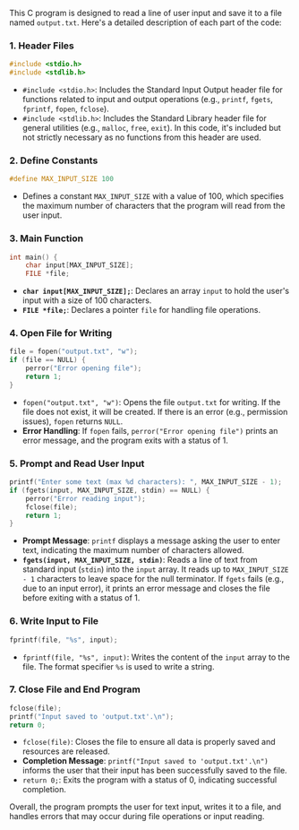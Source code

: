 This C program is designed to read a line of user input and save it to a file named `output.txt`. Here's a detailed description of each part of the code:

### 1. **Header Files**
```c
#include <stdio.h>
#include <stdlib.h>
```
- `#include <stdio.h>`: Includes the Standard Input Output header file for functions related to input and output operations (e.g., `printf`, `fgets`, `fprintf`, `fopen`, `fclose`).
- `#include <stdlib.h>`: Includes the Standard Library header file for general utilities (e.g., `malloc`, `free`, `exit`). In this code, it's included but not strictly necessary as no functions from this header are used.

### 2. **Define Constants**
```c
#define MAX_INPUT_SIZE 100
```
- Defines a constant `MAX_INPUT_SIZE` with a value of 100, which specifies the maximum number of characters that the program will read from the user input.

### 3. **Main Function**
```c
int main() {
    char input[MAX_INPUT_SIZE];
    FILE *file;
```
- **`char input[MAX_INPUT_SIZE];`**: Declares an array `input` to hold the user's input with a size of 100 characters.
- **`FILE *file;`**: Declares a pointer `file` for handling file operations.

### 4. **Open File for Writing**
```c
file = fopen("output.txt", "w");
if (file == NULL) {
    perror("Error opening file");
    return 1;
}
```
- `fopen("output.txt", "w")`: Opens the file `output.txt` for writing. If the file does not exist, it will be created. If there is an error (e.g., permission issues), `fopen` returns `NULL`.
- **Error Handling**: If `fopen` fails, `perror("Error opening file")` prints an error message, and the program exits with a status of 1.

### 5. **Prompt and Read User Input**
```c
printf("Enter some text (max %d characters): ", MAX_INPUT_SIZE - 1);
if (fgets(input, MAX_INPUT_SIZE, stdin) == NULL) {
    perror("Error reading input");
    fclose(file);
    return 1;
}
```
- **Prompt Message**: `printf` displays a message asking the user to enter text, indicating the maximum number of characters allowed.
- **`fgets(input, MAX_INPUT_SIZE, stdin)`**: Reads a line of text from standard input (`stdin`) into the `input` array. It reads up to `MAX_INPUT_SIZE - 1` characters to leave space for the null terminator. If `fgets` fails (e.g., due to an input error), it prints an error message and closes the file before exiting with a status of 1.

### 6. **Write Input to File**
```c
fprintf(file, "%s", input);
```
- `fprintf(file, "%s", input)`: Writes the content of the `input` array to the file. The format specifier `%s` is used to write a string.

### 7. **Close File and End Program**
```c
fclose(file);
printf("Input saved to 'output.txt'.\n");
return 0;
```
- `fclose(file)`: Closes the file to ensure all data is properly saved and resources are released.
- **Completion Message**: `printf("Input saved to 'output.txt'.\n")` informs the user that their input has been successfully saved to the file.
- `return 0;`: Exits the program with a status of 0, indicating successful completion.

Overall, the program prompts the user for text input, writes it to a file, and handles errors that may occur during file operations or input reading.
